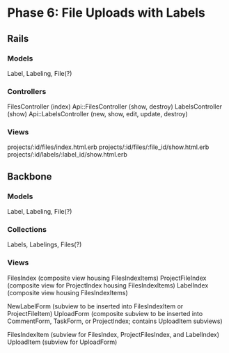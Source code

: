 # Phase 6: File Uploads with Labels

## Rails
### Models
Label, Labeling, File(?)

### Controllers
FilesController (index)
Api::FilesController (show, destroy)
LabelsController (show)
Api::LabelsController (new, show, edit, update, destroy)

### Views
projects/:id/files/index.html.erb
projects/:id/files/:file_id/show.html.erb
projects/:id/labels/:label_id/show.html.erb

## Backbone
### Models
Label, Labeling, File(?)

### Collections
Labels, Labelings, Files(?)

### Views
FilesIndex (composite view housing FilesIndexItems)
ProjectFileIndex (composite view for ProjectIndex housing FilesIndexItems)
LabelIndex (composite view housing FilesIndexItems)

NewLabelForm (subview to be inserted into FilesIndexItem or ProjectFileItem)
UploadForm (composite subview to be inserted into CommentForm, TaskForm, or ProjectIndex; contains UploadItem subviews)

FilesIndexItem (subview for FilesIndex, ProjectFilesIndex, and LabelIndex)
UploadItem (subview for UploadForm)
